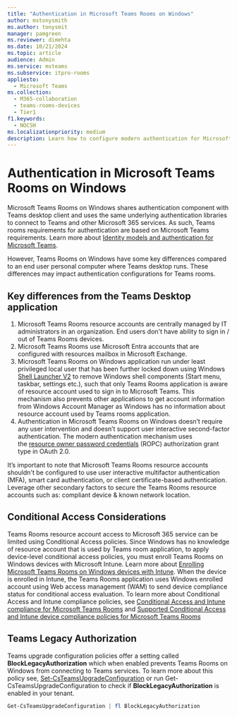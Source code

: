 ```yaml
---
title: "Authentication in Microsoft Teams Rooms on Windows"
author: mstonysmith
ms.author: tonysmit
manager: pamgreen
ms.reviewer: dimehta
ms.date: 10/21/2024
ms.topic: article
audience: Admin
ms.service: msteams
ms.subservice: itpro-rooms
appliesto: 
  - Microsoft Teams
ms.collection: 
  - M365-collaboration
  - teams-rooms-devices
  - Tier1
f1.keywords: 
  - NOCSH
ms.localizationpriority: medium
description: Learn how to configure modern authentication for Microsoft Teams Rooms on Windows
---
```


# Authentication in Microsoft Teams Rooms on Windows

Microsoft Teams Rooms on Windows shares authentication component with Teams desktop client and uses the same underlying authentication libraries to connect to Teams and other Microsoft 365 services. As such, Teams rooms requirements for authentication are based on Microsoft Teams requirements. Learn more about [Identity models and authentication for Microsoft Teams](/microsoftteams/identify-models-authentication).
  
However, Teams Rooms on Windows have some key differences compared to an end user personal computer where Teams desktop runs. These differences may impact authentication configurations for Teams rooms.

## Key differences from the Teams Desktop application 

1. Microsoft Teams Rooms resource accounts are centrally managed by IT administrators in an organization. End users don't have ability to sign in / out of Teams Rooms devices.
1. Microsoft Teams Rooms use Microsoft Entra accounts that are configured with resources mailbox in Microsoft Exchange. 
1. Microsoft Teams Rooms on Windows application run under least privileged local user that has been further locked down using Windows [Shell Launcher V2](/windows/iot/iot-enterprise/customize/shell-launcher) to remove Windows shell components (Start menu, taskbar, settings etc.), such that only Teams Rooms application is aware of resource account used to sign in to Microsoft Teams. This mechanism also prevents other applications to get account information from Windows Account Manager as Windows has no information about resource account used by Teams rooms application.
1. Authentication in Microsoft Teams Rooms on Windows doesn’t require any user intervention and doesn’t support user interactive second-factor authentication. The modern authentication mechanism uses the [resource owner password credentials](/azure/active-directory/develop/v2-oauth-ropc) (ROPC) authorization grant type in OAuth 2.0.

It’s important to note that Microsoft Teams Rooms resource accounts shouldn't be configured to use user interactive multifactor authentication (MFA), smart card authentication, or client certificate-based authentication. Leverage other secondary factors to secure the Teams Rooms resource accounts such as: compliant device & known network location.

## Conditional Access Considerations

Teams Rooms resource account access to Microsoft 365 service can be limited using Conditional Access policies. Since Windows has no knowledge of resource account that is used by Teams room application, to apply device-level conditional access policies, you must enroll Teams Rooms on Windows devices with Microsoft Intune. Learn more about [Enrolling Microsoft Teams Rooms on Windows devices with Intune](https://techcommunity.microsoft.com/t5/intune-customer-success/enrolling-microsoft-teams-rooms-on-windows-devices-with/ba-p/3246986). When the device is enrolled in Intune, the Teams Rooms application uses Windows enrolled account using Web access management (WAM) to send device compliance status for conditional access evaluation. To learn more about Conditional Access and Intune compliance policies, see [Conditional Access and Intune compliance for Microsoft Teams Rooms](/microsoftteams/rooms/conditional-access-and-compliance-for-devices) and [Supported Conditional Access and Intune device compliance policies for Microsoft Teams Rooms](/microsoftteams/rooms/supported-ca-and-compliance-policies?tabs=mtr-w)

## Teams Legacy Authorization

Teams upgrade configuration policies offer a setting called **BlockLegacyAuthorization** which when enabled prevents Teams Rooms on Windows from connecting to Teams services. To learn more about this policy see, [Set-CsTeamsUpgradeConfiguration](/powershell/module/skype/set-csteamsupgradeconfiguration) or run Get-CsTeamsUpgradeConfiguration to check if **BlockLegacyAuthorization** is enabled in your tenant.

   ``` Powershell
   Get-CsTeamsUpgradeConfiguration | fl BlockLegacyAuthorization
   ```
